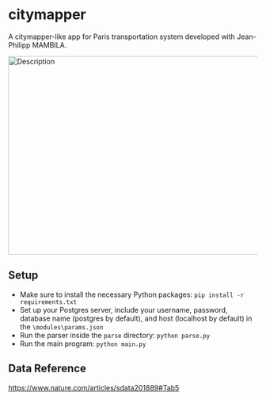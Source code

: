 # citymapper

A citymapper-like app for Paris transportation system developed with Jean-Philipp MAMBILA.

<img src="app_icon/parismap.png" alt="Description" width="800" height="400">

## Setup


- Make sure to install the necessary Python packages: `pip install -r requirements.txt`
- Set up your Postgres server, include your username, password, database name (postgres by default), and host (localhost by default) in the `\modules\params.json`
- Run the parser inside the `parse` directory: `python parse.py`
- Run the main program: `python main.py`


## Data Reference 

https://www.nature.com/articles/sdata201889#Tab5